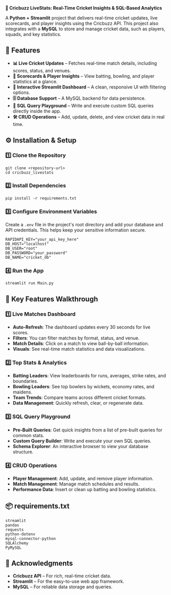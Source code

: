 **🏏 Cricbuzz LiveStats: Real-Time Cricket Insights & SQL-Based Analytics**


A **Python + Streamlit** project that delivers real-time cricket updates, live scorecards, and player insights using the Cricbuzz API. This project also integrates with a **MySQL** to store and manage cricket data, such as players, squads, and key statistics.

## 🚀 Features
* **📊 Live Cricket Updates** – Fetches real-time match details, including scores, status, and venues.
* **📝 Scorecards & Player Insights** – View batting, bowling, and player statistics at a glance.
* **🎯 Interactive Streamlit Dashboard** – A clean, responsive UI with filtering options.
* **🗄️ Database Support** – A MySQL backend for data persistence.
* **🔎 SQL Query Playground** – Write and execute custom SQL queries directly inside the app.
* **🛠 CRUD Operations** – Add, update, delete, and view cricket data in real time.

## ⚙️ Installation & Setup
### 1️⃣ Clone the Repository

```
git clone <repository-url>
cd cricbuzz_livestats
```

### 2️⃣ Install Dependencies

```
pip install -r requirements.txt
```

### 3️⃣ Configure Environment Variables
Create a `.env` file in the project's root directory and add your database and API credentials. This helps keep your sensitive information secure.

```
RAPIDAPI_KEY="your_api_key_here"
DB_HOST="localhost"
DB_USER="root"
DB_PASSWORD="your_password"
DB_NAME="cricket_db"
```

### 4️⃣ Run the App

```
streamlit run Main.py
```

## 🎯 Key Features Walkthrough
### 1️⃣ Live Matches Dashboard
* **Auto-Refresh**: The dashboard updates every 30 seconds for live scores.
* **Filters**: You can filter matches by format, status, and venue.
* **Match Details**: Click on a match to view ball-by-ball information.
* **Visuals**: See real-time match statistics and data visualizations.

### 2️⃣ Top Stats & Analytics
* **Batting Leaders**: View leaderboards for runs, averages, strike rates, and boundaries.
* **Bowling Leaders**: See top bowlers by wickets, economy rates, and maidens.
* **Team Trends**: Compare teams across different cricket formats.
* **Data Management**: Quickly refresh, clear, or regenerate data.

### 3️⃣ SQL Query Playground
* **Pre-Built Queries**: Get quick insights from a list of pre-built queries for common stats.
* **Custom Query Builder**: Write and execute your own SQL queries.
* **Schema Explorer**: An interactive browser to view your database structure.

### 4️⃣ CRUD Operations
* **Player Management**: Add, update, and remove player information.
* **Match Management**: Manage match schedules and results.
* **Performance Data**: Insert or clean up batting and bowling statistics.

## 📦 requirements.txt

```
streamlit
pandas
requests
python-dotenv
mysql-connector-python
SQLAlchemy
PyMySQL
```

## 🙏 Acknowledgments
* **Cricbuzz API** – For rich, real-time cricket data.
* **Streamlit** – For the easy-to-use web app framework.
* **MySQL** – For reliable data storage and queries.

